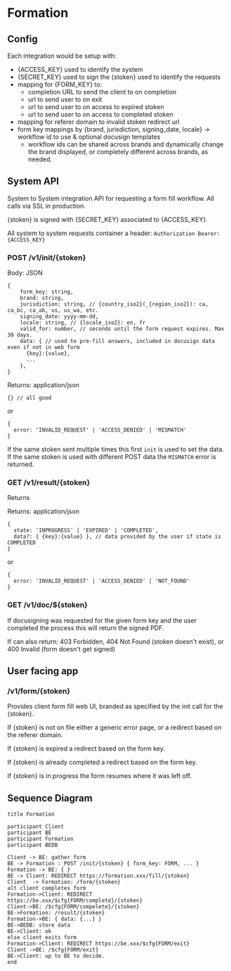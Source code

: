 # Formation

## Config
Each integration would be setup with:
* {ACCESS_KEY} used to identify the system
* {SECRET_KEY} used to sign the {stoken} used to identify the requests
* mapping for {FORM_KEY} to:
  * completion URL to send the client to on completion
  * url to send user to on exit 
  * url to send user to on access to expired stoken
  * url to send user to on access to completed stoken
* mapping for referer domain to invalid stoken redirect url  
* form key mappings by {brand, jurisdiction, signing_date, locale} -> workflow id to use & optional docusign templates
  * workflow ids can be shared across brands and dynamically change the brand displayed, or completely
    different across brands, as needed.
  
## System API
System to System integration API for requesting a form fill workflow. All calls via SSL in production.

{stoken} is signed with {SECRET_KEY} associated to {ACCESS_KEY}.

All system to system requests container a header: `Authorization Bearer: {ACCESS_KEY}`

### POST /v1/init/{stoken}

Body: JSON
```json5
{
    form_key: string,
    brand: string,
    jurisdiction: string, // {country_iso2}(_{region_iso2}): ca, ca_bc, ca_ab, us, us_wa, etc.
    signing_date: yyyy-mm-dd,
    locale: string, // {locale_iso2}: en, fr
    valid_for: number, // seconds until the form request expires. Max 30 days.
    data: { // used to pre-fill answers, included in docusign data even if not in web form
      {key}:{value},
      ...
    },
}
```

Returns: application/json
```json5
{} // all good
```

or

```json5
{
  error: 'INVALID_REQUEST' | 'ACCESS_DENIED' | 'MISMATCH'
}
```

If the same stoken sent multiple times this first `init` is used to set the data. If
the same stoken is used with different POST data the `MISMATCH` error is returned.

### GET /v1/result/{stoken}

Returns

Returns: application/json
```json5
{
  state: 'INPROGRESS' | 'EXPIRED' | 'COMPLETED',
  data?: { {key}:{value} }, // data provided by the user if state is COMPLETED
}
``` 

or

```json5
{
  error: 'INVALID_REQUEST' | 'ACCESS_DENIED' | 'NOT_FOUND'
}
```

### GET /v1/doc/${stoken}

If docusigning was requested for the given form key and the user completed the process this will return the signed PDF.

If can also return: 403 Forbidden, 404 Not Found (stoken doesn't exist), or 400 Invalid (form doesn't get signed) 

## User facing app

### /v1/form/{stoken}

Provides client form fill web UI, branded as specified by the init call for the {stoken}. 

If {stoken} is not on file either a generic error page, or a redirect based on the referer domain.

If {stoken} is expired a redirect based on the form key.

If {stoken} is already completed a redirect based on the form key.

If {stoken} is in progress the form resumes where it was left off.

## Sequence Diagram

```
title Formation

participant Client
participant BE
participant Formation
participant BEDB

Client -> BE: gather form
BE -> Formation : POST /init/{stoken} { form_key: FORM, ... }
Formation -> BE: { }
BE -> Client: REDIRECT https://formation.xxx/fill/{stoken}
Client  -> Formation: /form/{stoken}
alt client completes form
Formation->Client: REDIRECT https://be.xxx/$cfg{FORM/complete}/{stoken}
Client->BE: /$cfg{FORM/compelete}/{stoken}
BE->Formation: /result/{stoken}
Formation->BE: { data: {...} }
BE->BEDB: store data
BE->Client: ok
else client exits form
Formation->Client: REDIRECT https://be.xxx/$cfg{FORM/exit}
Client ->BE: /$cfg{FORM/exit}
BE->Client: up to BE to decide.
end
```
